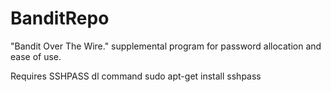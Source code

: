 # BanditRepo
"Bandit Over The Wire." supplemental program for password allocation and ease of use.

Requires SSHPASS
dl command
sudo apt-get install sshpass